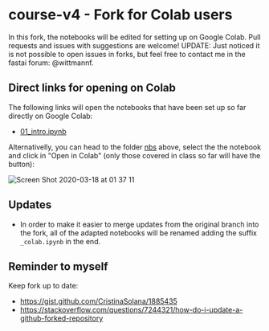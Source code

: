 # course-v4 - Fork for Colab users
In this fork, the notebooks will be edited for setting up on Google Colab. Pull requests and issues with suggestions are welcome! UPDATE: Just noticed it is not possible to open issues in forks, but feel free to contact me in the fastai forum: @wittmannf.

## Direct links for opening on Colab
The following links will open the notebooks that have been set up so far directly on Google Colab:
- [01_intro.ipynb](https://colab.research.google.com/github/WittmannF/course-v4/blob/master/nbs/01_intro_colab.ipynb)

Alternativelly, you can head to the folder [nbs](https://github.com/WittmannF/course-v4/tree/master/nbs) above, select the the notebook and click in "Open in Colab" (only those covered in class so far will have the button):

![Screen Shot 2020-03-18 at 01 37 11](https://user-images.githubusercontent.com/5733246/76957621-e0bccd00-68f4-11ea-945b-c74311464229.png)

## Updates
- In order to make it easier to merge updates from the original branch into the fork, all of the adapted notebooks will be renamed adding the suffix `_colab.ipynb` in the end. 

## Reminder to myself
Keep fork up to date:
- https://gist.github.com/CristinaSolana/1885435
- https://stackoverflow.com/questions/7244321/how-do-i-update-a-github-forked-repository
